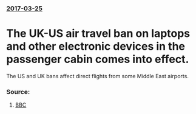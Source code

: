 ### [2017-03-25](/news/2017/03/25/index.md)

# The UK-US air travel ban on laptops and other electronic devices in the passenger cabin comes into effect. 

The US and UK bans affect direct flights from some Middle East airports.


### Source:

1. [BBC](http://www.bbc.com/news/world-us-canada-39391562)
